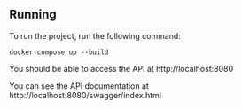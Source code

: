 ## Running

To run the project, run the following command:

```
docker-compose up --build
```

You should be able to access the API at http://localhost:8080

You can see the API documentation at http://localhost:8080/swagger/index.html